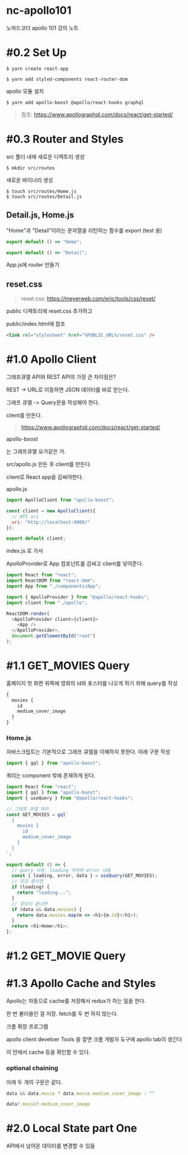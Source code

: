 # nc-apollo101
노마드코더 apollo 101 강의 노트

# #0.2 Set Up

```
$ yarn create react-app
```

```
$ yarn add styled-components react-router-dom
```

apollo 모듈 설치
```
$ yarn add apollo-boost @apollo/react-hooks graphql
```

> 참조: https://www.apollographql.com/docs/react/get-started/

# #0.3 Router and Styles

src 폴더 내에 새로운 디렉토리 생성

```
$ mkdir src/routes
```

새로운 바이너리 생성

```
$ touch src/routes/Home.js
$ touch src/routes/Detail.js
```

## Detail.js, Home.js

"Home"과 "Detail"이라는 문자열을 리턴하는 함수를 export  (test 용)

```js
export default () => "Home";
```

```js
export default () => "Detail";
```

App.js에 router 만들기

## reset.css

> reset.css: https://meyerweb.com/eric/tools/css/reset/

public 디렉토리에 reset.css 추가하고 

public/index.html에 참조

```html
<link rel="stylesheet" href="%PUBLIC_URL%/reset.css" />
```

# #1.0 Apollo Client

그래프큐엘 API와 REST API의 가장 큰 차이점은?

REST -> URL로 이동하면 JSON 데이터를 바로 얻는다.

그래프 큐엘 -> Query문을 작성해야 한다.

client를 만든다. 

> https://www.apollographql.com/docs/react/get-started/

apollo-boost

는 그래프큐엘 요가같은 거.

src/apollo.js 만든 후 client를 만든다.

client로 React app을 감싸야한다.

apollo.js
```js
import ApolloClient from "apollo-boost";

const client = new ApolloClient({
  // API uri
  uri: "http://localhost:4000/"
});

export default client;

```

index.js 로 가서

ApolloProvider로 App 컴포넌트를 감싸고 client를 넣어준다.
```js
import React from "react";
import ReactDOM from "react-dom";
import App from "./components/App";

import { ApolloProvider } from "@apollo/react-hooks";
import client from "./apollo";

ReactDOM.render(
  <ApolloProvider client={client}>
    <App />
  </ApolloProvider>,
  document.getElementById("root")
);
```

# #1.1 GET_MOVIES Query

홈페이지 첫 화면 위쪽에 영화의 id와 포스터를 나오게 하기 위해 query를 작성

```graphql
{
  movies {
    id
    medium_cover_image
  }
}
```


### Home.js

자바스크립트는 기본적으로 그래프 큐엘을 이해하지 못한다. 아래 구문 작성

```js
import { gql } from "apollo-boost";
```

쿼리는 component 밖에 존재하게 된다.

```js
import React from "react";
import { gql } from "apollo-boost";
import { useQuery } from "@apollo/react-hooks";

// 그래프 큐엘 쿼리
const GET_MOVIES = gql`
  {
    movies {
      id
      medium_cover_image
    }
  }
`;

export default () => {
  // query 사용. loading 여부와 error 내용
  const { loading, error, data } = useQuery(GET_MOVIES);
  // 로딩 중이면
  if (loading) {
    return "loading...";
  }
  // 로딩이 끝나면
  if (data && data.movies) {
    return data.movies.map(m => <h1>{m.id}</h1>);
  }
  return <h1>Home</h1>;
};
```

# #1.2 GET_MOVIE Query



# #1.3 Apollo Cache and Styles

Apollo는 자동으로 cache를 저장해서 redux가 하는 일을 한다.

한 번 불러들인 걸 저장. fetch를 두 번 하지 않는다.

크롬 확장 프로그램

apollo client develoer Tools
을 깔면 크롬 개발자 도구에 apollo tab이 생긴다

이 안에서 cache 등을 확인할 수 있다.

### optional chaining

아래 두 개의 구문은 같다.
```js
data && data.movie ? data.movie.medium_cover_image : ""

data?.movie?.medium_cover_image
```

# #2.0 Local State part One

API에서 넘어온 데이터를 변경할 수 있음

